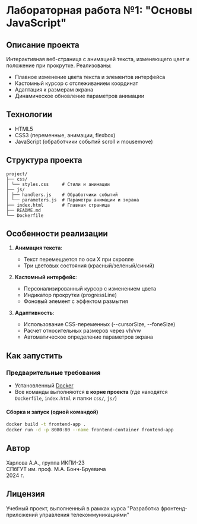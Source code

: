 # Лабораторная работа №1: "Основы JavaScript"

## Описание проекта

Интерактивная веб-страница с анимацией текста, изменяющего цвет и положение при прокрутке. Реализованы:

- Плавное изменение цвета текста и элементов интерфейса
- Кастомный курсор с отслеживанием координат
- Адаптация к размерам экрана
- Динамическое обновление параметров анимации

## Технологии

- HTML5
- CSS3       (переменные, анимации, flexbox)
- JavaScript (обработчики событий scroll и mousemove)

## Структура проекта

```
project/
├── css/
│ └── styles.css     # Стили и анимации
├── js/
│ ├── handlers.js    # Обработчики событий
│ └── parameters.js  # Параметры анимации и экрана
├── index.html       # Главная страница
├── README.md 
└── Dockerfile
```

## Особенности реализации

1. **Анимация текста**:
    - Текст перемещается по оси X при скролле
    - Три цветовых состояния (красный/зеленый/синий)

2. **Кастомный интерфейс**:
    - Персонализированный курсор с изменением цвета
    - Индикатор прокрутки (progressLine)
    - Фоновый элемент с эффектом размытия

3. **Адаптивность**:
    - Использование CSS-переменных (--cursorSize, --foneSize)
    - Расчет относительных размеров через vh/vw
    - Автоматическое определение параметров экрана

## Как запустить

### Предварительные требования

- Установленный [Docker](https://docs.docker.com/get-docker/)
- Все команды выполняются **в корне проекта** (где находятся `Dockerfile`, `index.html` и папки `css/`, `js/`)

#### Сборка и запуск (одной командой)

```bash
docker build -t frontend-app .
docker run -d -p 8080:80 --name frontend-container frontend-app
```

## Автор

Харлова А.А., группа ИКПИ-23  
СПбГУТ им. проф. М.А. Бонч-Бруевича  
2024 г.

## Лицензия

Учебный проект, выполненный в рамках курса "Разработка фронтенд-приложений управления телекоммуникациями"
